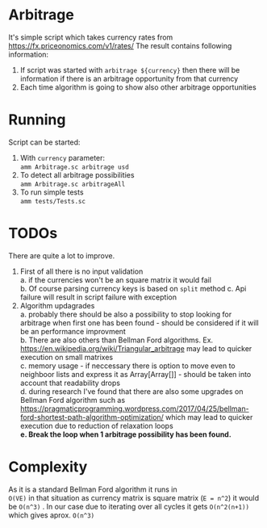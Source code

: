 # Arbitrage

It's simple script which takes currency rates from https://fx.priceonomics.com/v1/rates/
The result contains following information:

1. If script was started with `arbitrage ${currency}` then there will be information
   if there is an arbitrage opportunity from that currency
2. Each time algorithm is going to show also other arbitrage opportunities

# Running

Script can be started:

1. With `currency` parameter: <br>
   `amm Arbitrage.sc arbitrage usd`
2. To detect all arbitrage possibilities <br>
   `amm Arbitrage.sc arbitrageAll`
3. To run simple tests <br>
   `amm tests/Tests.sc`

# TODOs

There are quite a lot to improve.

1. First of all there is no input validation <br>
   a. if the currencies won't be an square matrix it would fail <br>
   b. Of course parsing currency keys is based on `split` method
   c. Api failure will result in script failure with exception
2. Algorithm updagrades <br>
   a. probably there should be also a possibility to stop looking for arbitrage when first one has been found - should be considered if it will be an performance improvment <br>
   b. There are also others than Bellman Ford algorithms. Ex. https://en.wikipedia.org/wiki/Triangular_arbitrage may lead to quicker execution on small matrixes <br>
   c. memory usage - if neccessary there is option to move even to neighboor lists and express it as Array[Array[]] - should be taken into account that readability drops <br>
   d. during research I've found that there are also some upgrades on Bellman Ford algorithm such as https://pragmaticprogramming.wordpress.com/2017/04/25/bellman-ford-shortest-path-algorithm-optimization/ which may lead to quicker execution due to reduction of relaxation loops <br>
   <b>e. Break the loop when 1 arbitrage possibility has been found.</b>

# Complexity

As it is a standard Bellman Ford algorithm it runs in <br>
`O(VE)` in that situation as currency matrix is square matrix (`E = n^2`) it would be `O(n^3)` . In our case due to iterating over all cycles it gets `O(n^2(n+1))` which gives aprox. `O(n^3)`
